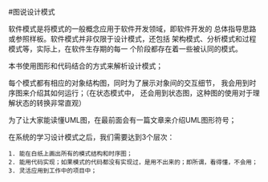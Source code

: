 #图说设计模式

软件模式是将模式的一般概念应用于软件开发领域，即软件开发的
总体指导思路或参照样板。软件模式并非仅限于设计模式，还包括
架构模式、分析模式和过程模式等，实际上，在软件生存期的每一
个阶段都存在着一些被认同的模式。

本书使用图形和代码结合的方式来解析设计模式；

每个模式都有相应的对象结构图，同时为了展示对象间的交互细节， 我会用到时序图来介绍其如何运行；（在状态模式中， 还会用到状态图，这种图的使用对于理解状态的转换非常直观）

为了让大家能读懂UML图，在最前面会有一篇文章来介绍UML图形符号；


在系统的学习设计模式之后，我们需要达到3个层次：

```
1. 能在白纸上画出所有的模式结构和时序图；
2. 能用代码实现；如果模式的代码都没有实现过，是用不出来的；即所谓，看得懂，不会用；
3. 灵活应用到工作中的项目中；


```
